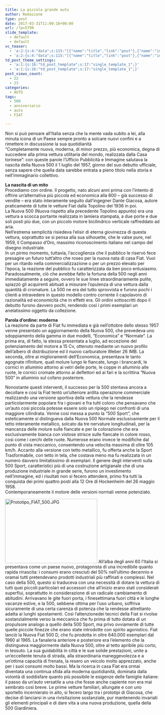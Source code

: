 ```yaml
---
title: La piccola grande auto
author: Redazione
type: post
date: 2017-03-31T11:09:18+00:00
url: /?p=5799
slide_template:
  - default
  - default
vc_teaser:
  - 'a:2:{s:4:"data";s:115:"[{"name":"title","link":"post"},{"name":"image","image":"featured","link":"none"},{"name":"text","mode":"excerpt"}]";s:7:"bgcolor";s:0:"";}'
  - 'a:2:{s:4:"data";s:115:"[{"name":"title","link":"post"},{"name":"image","image":"featured","link":"none"},{"name":"text","mode":"excerpt"}]";s:7:"bgcolor";s:0:"";}'
td_post_theme_settings:
  - 'a:1:{s:16:"td_post_template";s:17:"single_template_1";}'
  - 'a:1:{s:16:"td_post_template";s:17:"single_template_1";}'
post_views_count:
  - 22
  - 23
categories:
  - AUTO
tags:
  - 500
  - anniversario
  - auto
  - FIAT

---
```

Non si può pensare all&#8217;Italia senza che la mente vada subito a lei, alla minuta icona di un Paese sempre pronto a solcare nuovi confini e a rimettere in discussione la sua quotidianità  
“Completamente nuova, moderna, di minor prezzo, più economica, degna di succedere alla prima vettura utilitaria del mondo, realizzata dalla Casa torinese&#8221;: con queste parole l&#8217;Ufficio Pubblicità e Immagine salutava la nascita della Nuova 500 il 1 luglio del 1957, giorno del suo debutto ufficiale, senza sapere che quella data sarebbe entrata a pieno titolo nella storia e nell&#8217;immaginario collettivo.

**La nascita di un mito**  
Procediamo con ordine. Il progetto, nato alcuni anni prima con l’intento di offrire un’alternativa più piccola ed economica alla 600 &#8211; già successo di vendite – era stato interamente seguito dall’ingegner Dante Giacosa, autore praticamente di tutte le vetture Fiat dalla Topolino del 1936 in poi.  
La Nuova 500 (Nuova rispetto alla precedente Topolino appunto) era una vettura a scocca portante realizzata in lamiera stampata, a due porte e due soli posti più due, con un piccolo motore bicilindrico verticale raffreddato ad aria.  
Nell&#8217;estrema semplicità risiedeva l&#8217;elisir di eterna giovinezza di questa vettura, soprattutto se si pensa alla sua silhouette, che le valse pure, nel 1959, il Compasso d&#8217;Oro, massimo riconoscimento italiano nel campo del disegno industriale.  
In un pirmo momento, tuttavia, l‘accoglienza che il pubblico le riservò fece presagire un futuro tutt&#8217;altro che roseo per la nuova nata di casa Fiat. Vuoi per un ritardo nella commercializzazione o per un prezzo elevato per l&#8217;epoca, la reazione del pubblico fu caratterizzata da ben poco entusiasmo. Paradossalmente, ciò che avrebbe fatto la fortuna della 500 negli anni immediatamente a seguire, ovvero le sue linee straordinariamente pulite, spiazzò gli acquirenti abituati a misurare l&#8217;opulenza di una vettura dalla quantità di cromature. La 500 ne era del tutto sprovvista e furono pochi i clienti a intravedere in questo modello contro corrente il capolavoro di razionalità ed economicità che in effetti era. Gli ordini sottoscritti dopo il debutto furono davvero pochi, rendendo così i primi esemplari un anelatissimo oggetto da collezione.

**Parola d&#8217;ordine: moderna**  
La reazione da parte di Fiat fu immediata e già nell&#8217;ottobre dello stesso 1957 venne presentato un aggiornamento della Nuova 500, che prevedeva uno sdoppiamento della gamma in due modelli, &#8220;Economica&#8221; e &#8220;Normale&#8221;. La prima era, di fatto, la stessa presentata a luglio, ad eccezione del potenziamento del motore a 15 Cv, ottenuto mediante un nuovo profilo dell&#8217;albero di distribuzione ed il nuovo carburatore Weber 26 IMB. La seconda, oltre ai miglioramenti dell&#8217;Economica, presentava le tanto agognate rifiniture, quali molure lungo le fiancate, lungo i brancardi, le cornici in alluminio attorno ai vetri delle porte, le coppe in alluminio alle ruote, le cornici cromate attorno ai deflettori ed ai fari e la scrittina &#8220;Nuova 500&#8221; in alluminio sul cofano posteriore.

Nonostante questi interventi, il successo per la 500 stentava ancora a decollare e cosi la Fiat tentò un&#8217;ulteriore ardita operazione commerciale realizzando una versione sportiva della vettura che la rendesse particolarmente popolare fra i giovani e fra tutti coloro che pensavano che un&#8217;auto cosi piccola potesse essere solo un ripiego nei confronti di una maggiore cilindrata. Venne così messa a punto la &#8220;500 Sport&#8221;, che esteticamente si distingueva dalla Nuova 500 Normale esclusivamente per il tetto interamente metallico, solcato da tre nervature longitudinali, per la mancanza delle molure sulle fiancate e per la colorazione che era esclusivamente bianca con vistose strisce sulle fiancate in colore rosso, così come i cerchi delle ruote. Numerose erano invece le modifiche dal punto di vista meccanico, consentendo una velocita massima di oltre 105 km/h. Accanto alla versione con tetto metallico, fu offerta anche la Sport Trasformabile, con tetto in tela, che costava meno ma fu realizzata in un numero davvero limitatissimo di esemplari. Il genere degli interventi sulla 500 Sport, caratteristici più di una costruzione artigianale che di una produzione industriale in grande serie, furono un investimento nell&#8217;immagine, ed i risultati non si fecero attendere, primo fra tutti la conquista dei primi quattro posti alla 12 Ore di Hockenheim del 26 maggio 1958.  
Contemporaneamente il motore delle versioni normali venne potenziato.

<img decoding="async" loading="lazy" class="size-medium wp-image-5801 alignleft" src="https://progressonline.it/wp-content/uploads/2017/03/Prototipo_FIAT_500.JPG-300x209.jpg" alt="Prototipo_FIAT_500.JPG" width="300" height="209" />  
All&#8217;alba degli anni 60 l&#8217;Italia si presentava come un paese nuovo, protagonista di una incredibile quanto rapida rinascita: i consumi erano cresciuti del 50% nell&#8217;ultimo decennio e oramai tutti pretendevano prodotti industriali più raffinati e complessi. Nel caso della 500, questo si traduceva con una necessità di dotare la vettura di tutti quei piccoli particolari ed accessori che all&#8217;inizio erano stati considerati superflui, soprattutto in considerazione di un radicale cambiamento di abitudini.  
Arrivavano le gite fuori porta, i finesettimana fuori città e le lunghe vacanze estive, e la 500, sebbene ottima per l&#8217;uso urbano, soffriva sicuramente di una certa carenza di potenza che la rendesse altrettanto adatta ai lunghi spostamenti. Così l&#8217;attenzionedei tecnici della Fiat si rivolse sostanzialmente verso la meccanica che fu prima di tutto dotata di un propulsore analogo a quello della 500 Sport, ma privo ovviamente di tutte quelle piccole finezze che erano state introdotte con spirito agonistico.  
Fiat lanciò la Nuova Fiat 500 D, che fu prodotta in oltre 640.000 esemplari dal 1960 al 1965. La fanaleria anteriore e posteriore era l&#8217;elemento che la distingueva maggiormente dalla Nuova 500, oltre al tetto apribile più corto, in tessuto.  
La sua guidabilità in città e le sue solide prestazioni, unite a un&#8217;eccellente tenuta di strada, alla straordinaria maneggevolezza e a un&#8217;ottima capacità di frenata, la resero un veicolo molto apprezzato, anche per i suoi consumi molto bassi.  
Ma la ricerca in casa Fiat era ormai diventata una continua sfida alla moderna quotidianità, dominata dalla volontà di soddisfare quanto più possibile le esigenze delle famiglie italiane: il passo da un&#8217;auto versatile a una che fosse anche capiente non era mai sembrato così breve. Le prime vetture familiari, allungate e con uno sportello incernierato in alto, si fecero largo tra i prototipi di Giacosa, che decise dì lanciarsi in una rivisitazione sostanziale, pur mantenendo invariati gli elementi principali e di dare vita a una nuova produzione, quella della 500 Giardiniera.